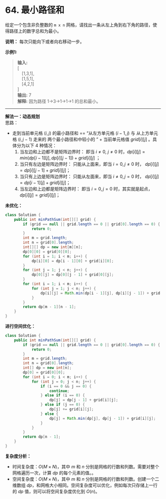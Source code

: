 # 64. 最小路径和

给定一个包含非负整数的 `m x n` 网格，请找出一条从左上角到右下角的路径，使得路径上的数字总和为最小。

**说明：** 每次只能向下或者向右移动一步。

**示例1:**  
>**输入:**  
>[  
>&emsp;[1,3,1],  
>&emsp;[1,5,1],  
>&emsp;[4,2,1]  
>]  
>**输出:** 7  
>**解释:**  因为路径 1→3→1→1→1 的总和最小。

---
**解法一：动态规划**  
思路：  

* 走到当前单元格 $(i,j)$ 的最小路径和 == “从左方单元格 $(i-1,j)$ 与 从上方单元格 $(i,j-1)$ 走来的 两个最小路径和中较小的 ” $+$ 当前单元格值 $grid[i][j]$ 。具体分为以下 $4$ 种情况：
  1. 当左边和上边都不是矩阵边界时： 即当 $i \not= 0$, $j \not= 0$ 时，$dp[i][j] = min(dp[i - 1][j], dp[i][j - 1]) + grid[i][j]$ ；
  2. 当只有左边是矩阵边界时： 只能从上面来，即当 $i = 0, j \not= 0$ 时， $dp[i][j] = dp[i][j - 1] + grid[i][j]$；
  3. 当只有上边是矩阵边界时： 只能从左面来，即当 $i \not= 0, j = 0$ 时， $dp[i][j] = dp[i - 1][j] + grid[i][j]$；
  4. 当左边和上边都是矩阵边界时： 即当 $i = 0, j = 0$ 时，其实就是起点， $dp[i][j] = grid[i][j]$；

**未优化：**

```Java
class Solution {
    public int minPathSum(int[][] grid) {
        if (grid == null || grid.length == 0 || grid[0].length == 0) {
            return 0;
        }
        int m = grid.length;
        int n = grid[0].length;
        int[][] dp = new int[m][n];
        dp[0][0] = grid[0][0];
        for (int i = 1; i < m; i++) {
            dp[i][0] = dp[i - 1][0] + grid[i][0];
        }
        for (int j = 1; j < n; j++) {
            dp[0][j] = dp[0][j - 1] + grid[0][j];
        }
        for (int i = 1; i < m; i++) {
            for (int j = 1; j < n; j++) {
                dp[i][j] = Math.min(dp[i - 1][j], dp[i][j - 1]) + grid[i][j];
            }
        }
        return dp[m - 1][n - 1];
    }
}
```

**进行空间优化：**

```Java
class Solution {
    public int minPathSum(int[][] grid) {
        if (grid == null || grid.length == 0 || grid[0].length == 0) {
            return 0;
        }
        int m = grid.length;
        int n = grid[0].length;
        int[] dp = new int[n];
        dp[0] = grid[0][0];
        for (int i = 0; i < m; i++) {
            for (int j = 0; j < n; j++) {
                if (i == 0 && j == 0) {
                    continue;
                } else if (i == 0) {
                    dp[j] = dp[j - 1] + grid[i][j];
                } else if (j == 0) {
                    dp[j] += grid[i][j];
                } else {
                    dp[j] = Math.min(dp[j], dp[j - 1]) + grid[i][j];
                }
            }
        }
        return dp[n - 1];
    }
}
```

**复杂度分析：**  

* 时间复杂度：$O(M×N)$，其中 $m$ 和 $n$ 分别是网格的行数和列数。需要对整个网格遍历一次，计算 $\textit{dp}$ 的每个元素的值。。
* 空间复杂度：$O(M×N)$，其中 $m$ 和 $n$ 分别是网格的行数和列数。创建一个二维数组 $dp$，和网格大小相同。空间复杂度可以优化，例如每次只存储上一行的 $\textit{dp}$ 值，则可以将空间复杂度优化到 $O(n)$。
